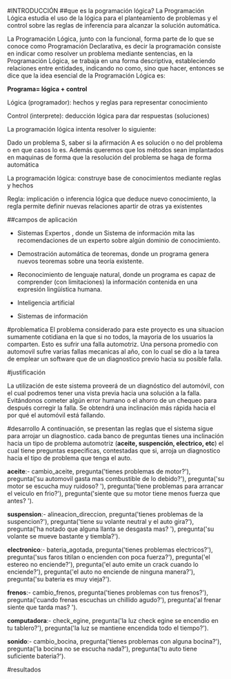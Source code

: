 #INTRODUCCIÓN
##que es la pogramación lógica?
La Programación Lógica estudia el uso de la lógica para el planteamiento de problemas y el control sobre las reglas de inferencia para alcanzar la solución automática.

La Programación Lógica, junto con la funcional, forma parte de lo que se conoce como Programación Declarativa, es decir la programación consiste en indicar como resolver un problema mediante sentencias, en la Programación Lógica, se trabaja en una forma descriptiva, estableciendo relaciones entre entidades, indicando no como, sino que hacer, entonces se dice que la idea esencial de la Programación Lógica es:

__Programa= lógica + control__

Lógica (programador): hechos y reglas para representar conocimiento

Control (interprete): deducción lógica para dar respuestas (soluciones)

La programación lógica intenta resolver lo siguiente:

Dado un problema S, saber si la afirmación A es solución o no del problema o en que casos lo es. Además queremos que los métodos sean implantados en maquinas de forma que la resolución del problema se haga de forma automática

La programación lógica: construye base de conocimientos mediante reglas y hechos

Regla: implicación o inferencia lógica que deduce nuevo conocimiento, la regla permite definir nuevas relaciones apartir de otras ya existentes

##campos de aplicación

* Sistemas Expertos , donde un Sistema de información mita las recomendaciones de un experto sobre algún dominio de conocimiento.

* Demostración automática de teoremas, donde un programa genera nuevos teoremas sobre una teoría existente.

* Reconocimiento de lenguaje natural, donde un programa es capaz de comprender (con limitaciones) la información contenida en una expresión lingüística humana.

* Inteligencia artificial

* Sistemas de información

#problematica
El problema considerado para este proyecto es una situacion sumamente cotidiana en la que si no todos, la mayoria de los usuarios la comparten. Esto es sufrir una falla automotriz. Una persona promedio con automovil sufre varias fallas mecanicas al año, con lo cual se dio a la tarea de emplear un software que de un diagnostico previo hacia su posible falla. 

#justificación

La utilización de este sistema proveerá de un diagnóstico del automóvil, con el cual podremos tener una vista previa hacia una solución a la falla. Evitándonos cometer algún error humano o el ahorro de un chequeo para después corregir la falla. Se obtendrá una inclinación más rápida hacia el por qué el automóvil está fallando.

#desarrollo
A continuación, se presentan las reglas que el sistema sigue para arrojar un diagnostico. cada banco de preguntas tienes una inclinación hacia un tipo de problema automotriz (**aceite, suspención, electrico, etc**) el cual tiene preguntas especificas, contestadas que si, arroja un diagnostico hacia el tipo de problema que tenga el auto.

__aceite__:- cambio_aceite,
	pregunta('tienes problemas de motor?'),
	pregunta('su automovil gasta mas combustible de lo debido?'),
	pregunta('su motor se escucha muy ruidoso? '),
	pregunta('tiene problemas para arrancar el veiculo en frio?'),
	pregunta('siente que su motor tiene menos fuerza que antes? ').


__suspension__:- alineacion_direccion,
	pregunta('tienes problemas de la suspencion?'),
	pregunta('tiene su volante neutral y el auto gira?'),
	pregunta('ha notado que alguna llanta se desgasta mas? '),
	pregunta('su volante se mueve bastante y tiembla?').

__electronico__:- bateria_agotada,
	pregunta('tienes problemas electricos?'),
	pregunta('sus faros titilan o encienden con poca fuerza?'),
	pregunta('el estereo no enciende?'),
	pregunta('el auto emite un crack cuando lo enciende?'),
	pregunta('el auto no enciende de ninguna manera?'),
	pregunta('su bateria es muy vieja?').

__frenos__:- cambio_frenos,
	pregunta('tienes problemas con tus frenos?'),
	pregunta('cuando frenas escuchas un chillido agudo?'),
	pregunta('al frenar siente que tarda mas? ').

__computadora__:- check_egine,
	pregunta('la luz check egine se encendio en tu tablero?'),
	pregunta('la luz se mantiene encendida todo el tiempo?').

__sonido__:- cambio_bocina,
	pregunta('tienes problemas con alguna bocina?'),
	pregunta('la bocina no se escucha nada?'),
	pregunta('tu auto tiene suficiente bateria?').

#resultados

